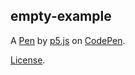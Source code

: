 empty-example
-------------


A [Pen](https://codepen.io/p5js/pen/wreBKy) by [p5.js](https://codepen.io/p5js) on [CodePen](https://codepen.io).

[License](https://codepen.io/p5js/pen/wreBKy/license).